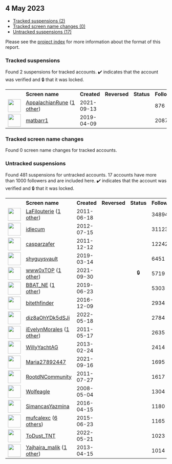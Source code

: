 ##  4 May 2023

* [Tracked suspensions (2)](#tracked-suspensions)
* [Tracked screen name changes (0)](#tracked-screen-name-changes)
* [Untracked suspensions (17)](#untracked-suspensions)

Please see the [project index](https://github.com/travisbrown/twitter-watch) for more information about the format of this report.

### Tracked suspensions

Found 2 suspensions for tracked accounts.
  ✔️ indicates that the account was verified and 🔒 that it was locked.

<table>
    <tr>
        <th></th>
        <th align="left">Screen name</th>
        <th align="left">Created</th>
        <th align="left">Reversed</th>
        <th align="left">Status</th>
        <th align="left">Followers</th>
        <th align="left">Ranking</th></tr>
    </tr>
        <tr>
            <td><a href="https://twitter.com/intent/user?user_id=1437362578313912327">
                <img src="https://pbs.twimg.com/profile_images/1597312301652234241/cWVtVtzC_normal.jpg" width="40px" height="40px" align="center"/></a>
            </td>
            <td>
                <a href="https://twitter.com/AppalachianRune">AppalachianRune</a>&nbsp;(<a href="https://api.memory.lol/v1/tw/id/1437362578313912327">1 other</a>)&nbsp;</td>
            <td>2021-09-13</td>
            <td></td>
            <td align="center"></td>
            <td>876</td>
            <td>3042</td>
        </tr>
        <tr>
            <td><a href="https://twitter.com/intent/user?user_id=1115631831544545281">
                <img src="https://pbs.twimg.com/profile_images/1478509429544914944/zNgS5QjX_normal.jpg" width="40px" height="40px" align="center"/></a>
            </td>
            <td>
                <a href="https://twitter.com/matbarr1">matbarr1</a></td>
            <td>2019-04-09</td>
            <td></td>
            <td align="center"></td>
            <td>2087</td>
            <td>26129</td>
        </tr></table>

### Tracked screen name changes

Found 0 screen name changes for tracked accounts.

### Untracked suspensions

Found 481 suspensions for untracked accounts.
17 accounts have more than 1000 followers and are included here.
  ✔️ indicates that the account was verified and 🔒 that it was locked.

<table>
    <tr>
        <th></th>
        <th align="left">Screen name</th>
        <th align="left">Created</th>
        <th align="left">Reversed</th>
        <th align="left">Status</th>
        <th align="left">Followers</th>
    </tr>
        <tr>
            <td><a href="https://twitter.com/intent/user?user_id=319515908">
                <img src="https://pbs.twimg.com/profile_images/1559299202915655681/qWKwDarq_normal.jpg" width="40px" height="40px" align="center"/></a>
            </td>
            <td>
                <a href="https://twitter.com/LaFilouterie">LaFilouterie</a>&nbsp;(<a href="https://api.memory.lol/v1/tw/id/319515908">1 other</a>)&nbsp;</td>
            <td>2011-06-18</td>
            <td></td>
            <td align="center"></td>
            <td>34894</td>
        </tr>
        <tr>
            <td><a href="https://twitter.com/intent/user?user_id=636194102">
                <img src="https://pbs.twimg.com/profile_images/1292588717740236800/cSgDvq05_normal.jpg" width="40px" height="40px" align="center"/></a>
            </td>
            <td>
                <a href="https://twitter.com/idlecum">idlecum</a></td>
            <td>2012-07-15</td>
            <td></td>
            <td align="center"></td>
            <td>31123</td>
        </tr>
        <tr>
            <td><a href="https://twitter.com/intent/user?user_id=434639214">
                <img src="https://pbs.twimg.com/profile_images/633803381623103489/zWkhreWY_normal.png" width="40px" height="40px" align="center"/></a>
            </td>
            <td>
                <a href="https://twitter.com/casparzafer">casparzafer</a></td>
            <td>2011-12-12</td>
            <td></td>
            <td align="center"></td>
            <td>12242</td>
        </tr>
        <tr>
            <td><a href="https://twitter.com/intent/user?user_id=1106247368637403136">
                <img src="https://pbs.twimg.com/profile_images/1598793662523219993/-owV20ko_normal.jpg" width="40px" height="40px" align="center"/></a>
            </td>
            <td>
                <a href="https://twitter.com/shyguysvault">shyguysvault</a></td>
            <td>2019-03-14</td>
            <td></td>
            <td align="center"></td>
            <td>6451</td>
        </tr>
        <tr>
            <td><a href="https://twitter.com/intent/user?user_id=1443566197623058439">
                <img src="https://pbs.twimg.com/profile_images/1579741676725149696/06oVG6dA_normal.jpg" width="40px" height="40px" align="center"/></a>
            </td>
            <td>
                <a href="https://twitter.com/www0xTOP">www0xTOP</a>&nbsp;(<a href="https://api.memory.lol/v1/tw/id/1443566197623058439">1 other</a>)&nbsp;</td>
            <td>2021-09-30</td>
            <td></td>
            <td align="center">🔒</td>
            <td>5719</td>
        </tr>
        <tr>
            <td><a href="https://twitter.com/intent/user?user_id=1142893838647742465">
                <img src="https://pbs.twimg.com/profile_images/1557592461937377280/vdntSwX2_normal.jpg" width="40px" height="40px" align="center"/></a>
            </td>
            <td>
                <a href="https://twitter.com/BBAT_NE">BBAT_NE</a>&nbsp;(<a href="https://api.memory.lol/v1/tw/id/1142893838647742465">1 other</a>)&nbsp;</td>
            <td>2019-06-23</td>
            <td></td>
            <td align="center"></td>
            <td>5303</td>
        </tr>
        <tr>
            <td><a href="https://twitter.com/intent/user?user_id=807264304059715585">
                <img src="https://pbs.twimg.com/profile_images/1059158015578783744/y8VME5uN_normal.jpg" width="40px" height="40px" align="center"/></a>
            </td>
            <td>
                <a href="https://twitter.com/bitethfinder">bitethfinder</a></td>
            <td>2016-12-09</td>
            <td></td>
            <td align="center"></td>
            <td>2934</td>
        </tr>
        <tr>
            <td><a href="https://twitter.com/intent/user?user_id=1526854847462375426">
                <img src="https://pbs.twimg.com/profile_images/1526855021895090176/7oqwMYUP_normal.jpg" width="40px" height="40px" align="center"/></a>
            </td>
            <td>
                <a href="https://twitter.com/diz8aOhYDk5dSJi">diz8aOhYDk5dSJi</a></td>
            <td>2022-05-18</td>
            <td></td>
            <td align="center"></td>
            <td>2784</td>
        </tr>
        <tr>
            <td><a href="https://twitter.com/intent/user?user_id=300025188">
                <img src="https://pbs.twimg.com/profile_images/1282220868966506497/r7FPaUUX_normal.jpg" width="40px" height="40px" align="center"/></a>
            </td>
            <td>
                <a href="https://twitter.com/iEvelynMorales">iEvelynMorales</a>&nbsp;(<a href="https://api.memory.lol/v1/tw/id/300025188">1 other</a>)&nbsp;</td>
            <td>2011-05-17</td>
            <td></td>
            <td align="center"></td>
            <td>2635</td>
        </tr>
        <tr>
            <td><a href="https://twitter.com/intent/user?user_id=1214077734">
                <img src="https://pbs.twimg.com/profile_images/1581866053851824128/U2lYw2fJ_normal.jpg" width="40px" height="40px" align="center"/></a>
            </td>
            <td>
                <a href="https://twitter.com/WillyYachtAG">WillyYachtAG</a></td>
            <td>2013-02-24</td>
            <td></td>
            <td align="center"></td>
            <td>2414</td>
        </tr>
        <tr>
            <td><a href="https://twitter.com/intent/user?user_id=1438344414712111108">
                <img src="https://pbs.twimg.com/profile_images/1467106908066643970/RM18o0w5_normal.jpg" width="40px" height="40px" align="center"/></a>
            </td>
            <td>
                <a href="https://twitter.com/Maria27892447">Maria27892447</a></td>
            <td>2021-09-16</td>
            <td></td>
            <td align="center"></td>
            <td>1695</td>
        </tr>
        <tr>
            <td><a href="https://twitter.com/intent/user?user_id=343398113">
                <img src="https://pbs.twimg.com/profile_images/1624587417/ric-logo-_normal.jpg" width="40px" height="40px" align="center"/></a>
            </td>
            <td>
                <a href="https://twitter.com/RootdNCommunity">RootdNCommunity</a></td>
            <td>2011-07-27</td>
            <td></td>
            <td align="center"></td>
            <td>1617</td>
        </tr>
        <tr>
            <td><a href="https://twitter.com/intent/user?user_id=14645964">
                <img src="https://pbs.twimg.com/profile_images/1108527938259972096/IdtfEGsE_normal.jpg" width="40px" height="40px" align="center"/></a>
            </td>
            <td>
                <a href="https://twitter.com/Wolfeagle">Wolfeagle</a></td>
            <td>2008-05-04</td>
            <td></td>
            <td align="center"></td>
            <td>1304</td>
        </tr>
        <tr>
            <td><a href="https://twitter.com/intent/user?user_id=720976176915877888">
                <img src="https://pbs.twimg.com/profile_images/1247556387888140289/1vkxnJga_normal.jpg" width="40px" height="40px" align="center"/></a>
            </td>
            <td>
                <a href="https://twitter.com/SimancasYazmina">SimancasYazmina</a></td>
            <td>2016-04-15</td>
            <td></td>
            <td align="center"></td>
            <td>1180</td>
        </tr>
        <tr>
            <td><a href="https://twitter.com/intent/user?user_id=3343189588">
                <img src="https://pbs.twimg.com/profile_images/1566439090748358658/32UDzSXO_normal.jpg" width="40px" height="40px" align="center"/></a>
            </td>
            <td>
                <a href="https://twitter.com/mufcalexc">mufcalexc</a>&nbsp;(<a href="https://api.memory.lol/v1/tw/id/3343189588">6 others</a>)&nbsp;</td>
            <td>2015-06-23</td>
            <td></td>
            <td align="center"></td>
            <td>1165</td>
        </tr>
        <tr>
            <td><a href="https://twitter.com/intent/user?user_id=1527931349616689152">
                <img src="https://pbs.twimg.com/profile_images/1596891982550425603/etT4WBUA_normal.jpg" width="40px" height="40px" align="center"/></a>
            </td>
            <td>
                <a href="https://twitter.com/ToDust_TNT">ToDust_TNT</a></td>
            <td>2022-05-21</td>
            <td></td>
            <td align="center"></td>
            <td>1023</td>
        </tr>
        <tr>
            <td><a href="https://twitter.com/intent/user?user_id=1355238650">
                <img src="https://pbs.twimg.com/profile_images/1376682312407089158/qOnzHFbZ_normal.jpg" width="40px" height="40px" align="center"/></a>
            </td>
            <td>
                <a href="https://twitter.com/Yajhaira_malik">Yajhaira_malik</a>&nbsp;(<a href="https://api.memory.lol/v1/tw/id/1355238650">1 other</a>)&nbsp;</td>
            <td>2013-04-15</td>
            <td></td>
            <td align="center"></td>
            <td>1014</td>
        </tr></table>
